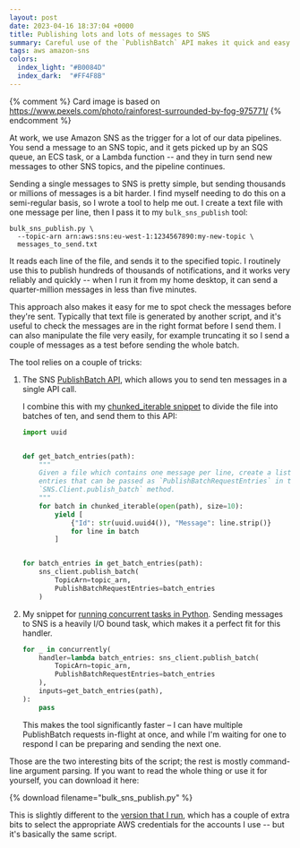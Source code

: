 ```yaml
---
layout: post
date: 2023-04-16 18:37:04 +0000
title: Publishing lots and lots of messages to SNS
summary: Careful use of the `PublishBatch` API makes it quick and easy for me to send thousands of messages into SNS.
tags: aws amazon-sns
colors:
  index_light: "#B0084D"
  index_dark:  "#FF4F8B"
---
```


{% comment %}
  Card image is based on https://www.pexels.com/photo/rainforest-surrounded-by-fog-975771/
{% endcomment %}

At work, we use Amazon SNS as the trigger for a lot of our data pipelines.
You send a message to an SNS topic, and it gets picked up by an SQS queue, an ECS task, or a Lambda function -- and they in turn send new messages to other SNS topics, and the pipeline continues.

Sending a single messages to SNS is pretty simple, but sending thousands or millions of messages is a bit harder.
I find myself needing to do this on a semi-regular basis, so I wrote a tool to help me out.
I create a text file with one message per line, then I pass it to my `bulk_sns_publish` tool:

```
bulk_sns_publish.py \
  --topic-arn arn:aws:sns:eu-west-1:1234567890:my-new-topic \
  messages_to_send.txt
```

It reads each line of the file, and sends it to the specified topic.
I routinely use this to publish hundreds of thousands of notifications, and it works very reliably and quickly -- when I run it from my home desktop, it can send a quarter-million messages in less than five minutes.

This approach also makes it easy for me to spot check the messages before they're sent.
Typically that text file is generated by another script, and it's useful to check the messages are in the right format before I send them.
I can also manipulate the file very easily, for example truncating it so I send a couple of messages as a test before sending the whole batch.

The tool relies on a couple of tricks:

1.  The SNS [PublishBatch API], which allows you to send ten messages in a single API call.

    I combine this with my [chunked_iterable snippet][chunked_iterable] to divide the file into batches of ten, and send them to this API:

    ```python
    import uuid


    def get_batch_entries(path):
        """
        Given a file which contains one message per line, create a list
        entries that can be passed as `PublishBatchRequestEntries` in the
        `SNS.Client.publish_batch` method.
        """
        for batch in chunked_iterable(open(path), size=10):
            yield [
                {"Id": str(uuid.uuid4()), "Message": line.strip()}
                for line in batch
            ]


    for batch_entries in get_batch_entries(path):
        sns_client.publish_batch(
            TopicArn=topic_arn,
            PublishBatchRequestEntries=batch_entries
        )
    ```

2.  My snippet for [running concurrent tasks in Python][concurrently].
    Sending messages to SNS is a heavily I/O bound task, which makes it a perfect fit for this handler.

    ```python
    for _ in concurrently(
        handler=lambda batch_entries: sns_client.publish_batch(
            TopicArn=topic_arn,
            PublishBatchRequestEntries=batch_entries
        ),
        inputs=get_batch_entries(path),
    ):
        pass
    ```

    This makes the tool significantly faster – I can have multiple PublishBatch requests in-flight at once, and while I'm waiting for one to respond I can be preparing and sending the next one.

Those are the two interesting bits of the script; the rest is mostly command-line argument parsing.
If you want to read the whole thing or use it for yourself, you can download it here:

{% download filename="bulk_sns_publish.py" %}

This is slightly different to the [version that I run][my_version], which has a couple of extra bits to select the appropriate AWS credentials for the accounts I use -- but it's basically the same script.

[PublishBatch API]: https://boto3.amazonaws.com/v1/documentation/api/latest/reference/services/sns/client/publish_batch.html#SNS.Client.publish_batch
[chunked_iterable]: https://alexwlchan.net/2018/iterating-in-fixed-size-chunks/
[concurrently]: https://alexwlchan.net/2019/adventures-with-concurrent-futures/
[my_version]: https://github.com/alexwlchan/pathscripts/blob/main/aws/bulk_sns_publish
